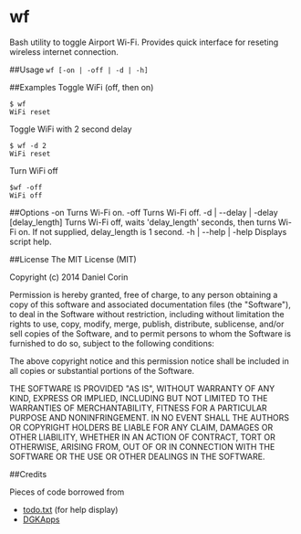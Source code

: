 wf
===
Bash utility to toggle Airport Wi-Fi. Provides quick interface for reseting wireless internet connection.

##Usage
`wf [-on | -off | -d | -h]`

##Examples
Toggle WiFi (off, then on)

	$ wf
	WiFi reset
	
Toggle WiFi with 2 second delay

	$ wf -d 2
	WiFi reset
	
Turn WiFi off

	$wf -off
	WiFi off
	
##Options
	  -on
	      Turns Wi-Fi on.
	  -off
	      Turns Wi-Fi off.
	  -d | --delay | -delay [delay_length]
	      Turns Wi-Fi off, waits 'delay_length' seconds, then turns Wi-Fi on.
	      If not supplied, delay_length is 1 second.
	  -h | --help | -help
	      Displays script help.
	

##License
The MIT License (MIT)

Copyright (c) 2014 Daniel Corin

Permission is hereby granted, free of charge, to any person obtaining a copy
of this software and associated documentation files (the "Software"), to deal
in the Software without restriction, including without limitation the rights
to use, copy, modify, merge, publish, distribute, sublicense, and/or sell
copies of the Software, and to permit persons to whom the Software is
furnished to do so, subject to the following conditions:

The above copyright notice and this permission notice shall be included in
all copies or substantial portions of the Software.

THE SOFTWARE IS PROVIDED "AS IS", WITHOUT WARRANTY OF ANY KIND, EXPRESS OR
IMPLIED, INCLUDING BUT NOT LIMITED TO THE WARRANTIES OF MERCHANTABILITY,
FITNESS FOR A PARTICULAR PURPOSE AND NONINFRINGEMENT. IN NO EVENT SHALL THE
AUTHORS OR COPYRIGHT HOLDERS BE LIABLE FOR ANY CLAIM, DAMAGES OR OTHER
LIABILITY, WHETHER IN AN ACTION OF CONTRACT, TORT OR OTHERWISE, ARISING FROM,
OUT OF OR IN CONNECTION WITH THE SOFTWARE OR THE USE OR OTHER DEALINGS IN
THE SOFTWARE.


##Credits

Pieces of code borrowed from

* [todo.txt](http://todotxt.com/) (for help display)
* [DGKApps](http://www.dgkapps.com/blog/osx-tips/osx-tips-turn-off-wifi-from-the-command-line/)